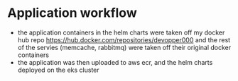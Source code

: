 # Application workflow
- the application containers in the helm charts were taken off my docker hub repo https://hub.docker.com/repositories/devopper000 and
  the rest of the servies (memcache, rabbitmq) were taken off their original docker containers
- the application was then uploaded to aws ecr, and the helm charts deployed on the eks cluster
